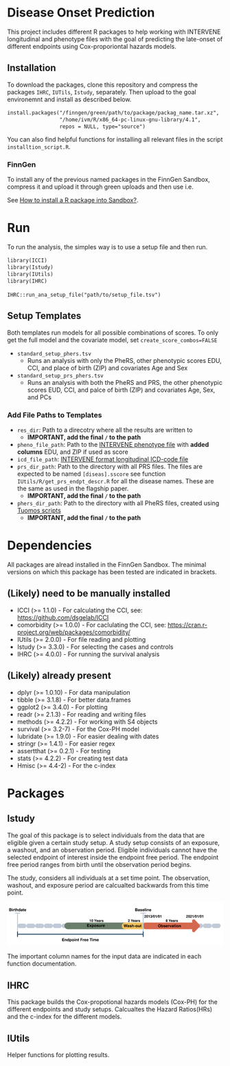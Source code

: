 # Disease Onset Prediction

<!-- badges: start -->
<!-- badges: end -->

This project includes different R packages to help working with INTERVENE longitudinal and phenotype files with the goal of predicting the late-onset of different endpoints using Cox-proporiontal hazards models.

## Installation

To download the packages, clone this repository and compress the packages `IHRC`, `IUTils`, `Istudy`, separately. Then upload to the goal environemnt and install as described below.


```{r example}
install.packages("/finngen/green/path/to/package/packag_name.tar.xz",
                 "/home/ivm/R/x86_64-pc-linux-gnu-library/4.1",
                 repos = NULL, type="source")
```

You can also find helpful functions for installing all relevant files in the script `installtion_script.R`.
### FinnGen
To install any of the previous named packages in the FinnGen Sandbox, compress it and upload it through green uploads and then use i.e.

See [How to install a R package into Sandbox?](https://finngen.gitbook.io/finngen-analyst-handbook/working-in-the-sandbox/quirks-and-features/how-to-upload-to-your-own-ivm-via-finngen-green/my-r-package-doesnt-exist-in-finngen-sandbox-r-rstudio.-how-can-i-get-a-new-r-package-to-finngen).

# Run

To run the analysis, the simples way is to use a setup file and then run.

```{r example}
library(ICCI)
library(Istudy)
library(IUtils)
library(IHRC)

IHRC::run_ana_setup_file("path/to/setup_file.tsv")
```

## Setup Templates

Both templates run models for all possible combinations of scores. To only get the full model and the covariate model, set `create_score_combos=FALSE`
- `standard_setup_phers.tsv`
  - Runs an analysis with only the PheRS, other phenotypic scores EDU, CCI, and place of birth (ZIP) and covariates Age and Sex
- `standard_setup_prs_phers.tsv`
  - Runs an analysis with both the PheRS and PRS, the other phenotypic scores EUD, CCI, and palce of birth (ZIP) and covariates Age, Sex, and PCs

### Add File Paths to Templates
- `res_dir`: Path to a direcotry where all the results are written to
  - **IMPORTANT, add the final `/` to the path**
- `pheno_file_path`: Path to the [INTERVENE phenotype file](https://docs.google.com/document/d/1GbZszpPeyf-hyb0V_YDx828YbM7woh8OBJhvzkEwo2g/edit) with **added columns** EDU, and ZIP if used as score
- `icd_file_path`: [INTERVENE format longitudinal ICD-code file](https://docs.google.com/document/d/1E2Jc72CmMItEchgQaCvfA4MhZUkQYjALwTu3dCl7qd8/edit) 
- `prs_dir_path`: Path to the directory with all PRS files. The files are expected to be named `[diseas].sscore` see function `IUtils/R/get_prs_endpt_descr.R` for all the disease names. These are the same as used in the flagship paper.
  - **IMPORTANT, add the final `/` to the path**
- `phers_dir_path`: Path to the directory with all PheRS files, created using [Tuomos scripts](https://github.com/intervene-EU-H2020/INTERVENE_PheRS)
  - **IMPORTANT, add the final `/` to the path**

# Dependencies

 All packages are alread installed in the FinnGen Sandbox. The minimal versions on which this package has been tested are indicated in brackets. 

 ## (Likely) need to be manually installed
- ICCI (>= 1.1.0) - For calculating the CCI, see: https://github.com/dsgelab/ICCI
- comorbidity (>= 1.0.0) - For caclulating the CCI, see: https://cran.r-project.org/web/packages/comorbidity/
- IUtils (>= 2.0.0) - For file reading and plotting
- Istudy (>= 3.3.0) - For selecting the cases and controls
- IHRC (>= 4.0.0) - For running the survival analysis

## (Likely) already present

- dplyr (>= 1.0.10) - For data manipulation
- tibble (>= 3.1.8) - For better data.frames
- ggplot2 (>= 3.4.0) - For plotting
- readr (>= 2.1.3) - For reading and writing files
- methods (>= 4.2.2) - For working with S4 objects
- survival (>= 3.2-7) - For the Cox-PH model
- lubridate (>= 1.9.0) - For easier dealing with dates
- stringr (>= 1.4.1) - For easier regex
- assertthat (>= 0.2.1) - For testing
- stats (>= 4.2.2) - For creating test data
- Hmisc (>= 4.4-2) - For the c-index
# Packages

## Istudy

The goal of this package is to select individuals from the data that are eligible given a certain study setup. A study setup consists of an exposure, a washout, and an observation period. Eligible individuals cannot have the selected endpoint of interest inside the endpoint free period. The endpoint free period ranges from birth until the observation period begins. 

The study, considers all individuals at a set time point. The observation, washout, and exposure period are calcualted backwards from this time point.

![Study Setup Backwards](https://github.com/intervene-EU-H2020/onset_prediction/blob/main/Istudy/man/Back_study_white.svg)

The important column names for the input data are indicated in each function documentation. 
## IHRC

This package builds the Cox-propotional hazards models (Cox-PH) for the different endpoints and study setups. Calcualtes the Hazard Ratios(HRs) and the c-index for the different models. 

## IUtils

Helper functions for plotting results.

